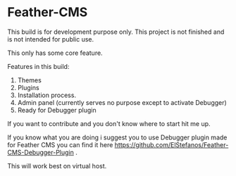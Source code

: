 # Feather-CMS

This build is for development purpose only. This project is not finished and is not intended for public use.

This only has some core feature.

Features in this build:
  1. Themes
  2. Plugins
  3. Installation process.
  4. Admin panel (currently serves no purpose except to activate Debugger)
  5. Ready for Debugger plugin
  
If you want to contribute and you don't know where to start hit me up.

If you know what you are doing i suggest you to use Debugger plugin made for Feather CMS you can find it here https://github.com/ElStefanos/Feather-CMS-Debugger-Plugin .

This will work best on virtual host.
